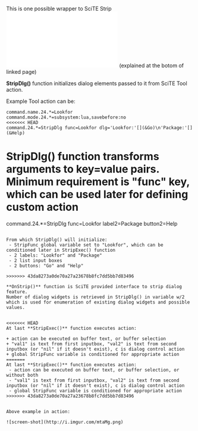 This is one possible wrapper to SciTE Strip ![dialog feature](www.scintilla.org/SciTELua.html) (explained at the botom of linked page)

**StripDlg()** function initializes dialog elements passed to it from SciTE Tool action.

Example Tool action can be:

```
command.name.24.*=Lookfor
command.mode.24.*=subsystem:lua,savebefore:no
<<<<<<< HEAD
command.24.*=StripDlg func=Lookfor dlg='Lookfor:'[](&Go)\n'Package:'[](&Help)
```

StripDlg() function transforms arguments to key=value pairs. Minimum requirement is "func" key, which can be used later for defining custom action
=======
command.24.*=StripDlg func=Lookfor label2=Package button2=Help
```

From which StripDlg() will initialize:  
 - StripFunc global variable set to "Lookfor", which can be conditioned later in StripExec() function  
 - 2 labels: "Lookfor" and "Package"  
 - 2 list input boxes  
 - 2 buttons: "Go" and "Help"  

>>>>>>> 43da8273a0de70a27a23678b8fc7dd5bb7d83496

**OnStrip()** function is SciTE provided interface to strip dialog feature.
Number of dialog widgets is retrieved in StripDlg() in variable w/2 which is used for enumeration of existing dialog widgets and possible values.


<<<<<<< HEAD
At last **StripExec()** function executes action:

+ action can be executed on buffer text, or buffer selection
+ "val1" is text from first inputbox, "val2" is text from second inputbox (or "nil" if it doesn't exist), c is dialog control action
+ global StripFunc variable is conditioned for appropriate action
=======
At last **StripExec()** function executes action:  
 - action can be executed on buffer text, or buffer selection, or without both  
 - "val1" is text from first inputbox, "val2" is text from second inputbox (or "nil" if it doesn't exist), c is dialog control action  
 - global StripFunc variable is conditioned for appropriate action  
>>>>>>> 43da8273a0de70a27a23678b8fc7dd5bb7d83496


Above example in action:

![screen-shot](http://i.imgur.com/mtaMg.png)
